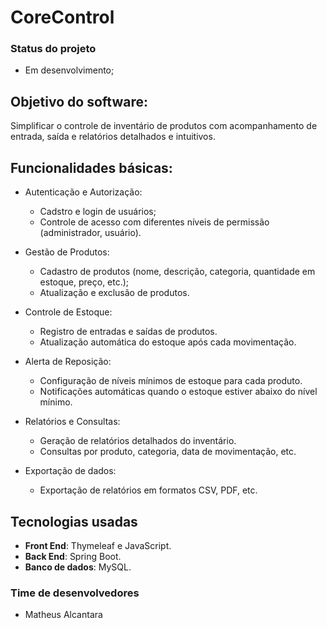 # CoreControl

### Status do projeto

* Em desenvolvimento;

## Objetivo do software:

Simplificar o controle de inventário de produtos com acompanhamento de entrada, saída e relatórios detalhados e intuitivos.

## Funcionalidades básicas:

* Autenticação e Autorização:
    * Cadstro e login de usuários;
    * Controle de acesso com diferentes níveis de permissão (administrador, usuário).

* Gestão de Produtos:
    * Cadastro de produtos (nome, descrição, categoria, quantidade em estoque, preço, etc.);
    * Atualização e exclusão de produtos.

* Controle de Estoque:
    * Registro de entradas e saídas de produtos.
    * Atualização automática do estoque após cada movimentação.

* Alerta de Reposição:
    * Configuração de níveis mínimos de estoque para cada produto.
    * Notificações automáticas quando o estoque estiver abaixo do nível mínimo.

* Relatórios e Consultas:
    * Geração de relatórios detalhados do inventário.
    * Consultas por produto, categoria, data de movimentação, etc.

* Exportação de dados:
    * Exportação de relatórios em formatos CSV, PDF, etc.

## Tecnologias usadas

* **Front End**: Thymeleaf e JavaScript.
* **Back End**: Spring Boot.
* **Banco de dados**: MySQL.

### Time de desenvolvedores

* Matheus Alcantara

